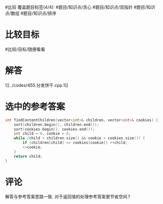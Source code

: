 #比较
覆盖题目标签(4/4): #题目/知识点/贪心 #题目/知识点/双指针 #题目/知识点/数组 #题目/知识点/排序

# 比较目标

#比较/目标/随便看看

# 解答

![[../codes/455.分发饼干.cpp.1]]

# 选中的参考答案

```C++
int findContentChildren(vector<int>& children, vector<int>& cookies) {
	sort(children.begin(), children.end());
	sort(cookies.begin(), cookies.end());
	int child = 0, cookie = 0;
	while (child < children.size() && cookie < cookies.size()) {
		if (children[child] <= cookies[cookie]) ++child;
		++cookie;
	}
	return child;
}
```

# 评论

解答与参考答案思路一致.
对于返回值的处理参考答案更节省空间.?